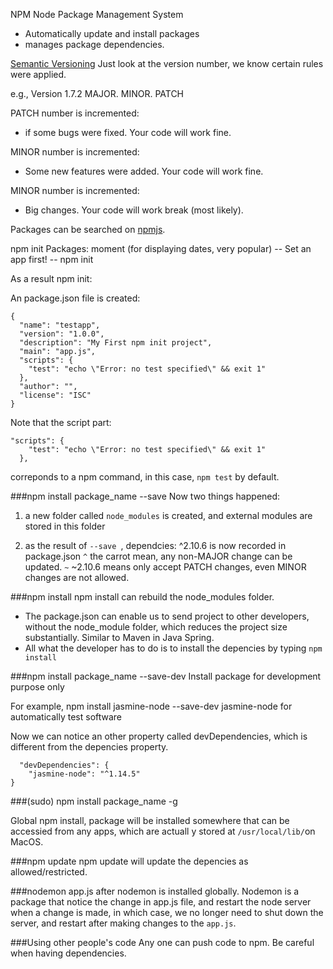 NPM Node Package Management System

* Automatically update and install packages
* manages package dependencies.

[Semantic Versioning](semver.org)
Just look at the version number, we know certain rules were applied.

e.g., Version 1.7.2
MAJOR. MINOR. PATCH

PATCH number is incremented:
* if some bugs were fixed. Your code will work fine.

MINOR number is incremented:
* Some new features were added. Your code will work fine.

MINOR number is incremented:
* Big changes. Your code will work break (most likely).



Packages can be searched on [npmjs](https://www.npmjs.com/).


npm init 
Packages: moment (for displaying dates, very popular)
-- Set an app first!
-- npm init


As a result npm init:

An package.json file is created:
```
{
  "name": "testapp",
  "version": "1.0.0",
  "description": "My First npm init project",
  "main": "app.js",
  "scripts": {
    "test": "echo \"Error: no test specified\" && exit 1"
  },
  "author": "",
  "license": "ISC"
}
```

Note that the script part:
```
"scripts": {
    "test": "echo \"Error: no test specified\" && exit 1"
  },
```

correponds to a npm command, in this case, ```npm test``` by default.

###npm install package_name --save
Now two things happened: 

1. a new folder called ```node_modules``` is created, and external modules are stored in this folder

2. as the result of ```--save ```, dependcies: ^2.10.6 is now recorded in package.json
```^``` the carrot mean, any non-MAJOR change can be updated.
```~``` ~2.10.6 means only accept PATCH changes, even MINOR changes are not allowed.


###npm install 
npm install can rebuild the node_modules folder.

* The package.json can enable us to send project to other developers, without the node_module folder, which reduces the project size substantially. Similar to Maven in Java Spring.
* All what the developer has to do is to install the depencies by typing ```npm install```

###npm install package_name --save-dev
Install package for development purpose only

For example,
npm install jasmine-node --save-dev
jasmine-node for automatically test software

Now we can notice an other property called devDependencies, which is different from the depencies property.
```
  "devDependencies": {
    "jasmine-node": "^1.14.5"
}
```
###(sudo) npm install package_name -g

Global npm install, package will be installed somewhere that can be accessied from any apps, which are actuall y stored at ```/usr/local/lib/```on MacOS.

###npm update
npm update will update the depencies as allowed/restricted.

###nodemon app.js
after nodemon is installed globally.
Nodemon is a package that notice the change in app.js file, and restart the node server when a change is made, in which case, we no longer need to shut down the server, and restart after making changes to the ```app.js```.


###Using other people's code
Any one can push code to npm. Be careful when having dependencies.
